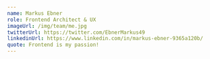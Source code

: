 ```yaml
---
name: Markus Ebner
role: Frontend Architect & UX
imageUrl: /img/team/me.jpg
twitterUrl: https://twitter.com/EbnerMarkus49
linkedinUrl: https://www.linkedin.com/in/markus-ebner-9365a120b/
quote: Frontend is my passion!
---
```

